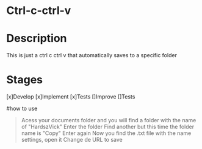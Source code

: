 # Ctrl-c-ctrl-v

# Description
This is just a ctrl c ctrl v that automatically saves to a specific folder

# Stages
[x]Develop
[x]Implement
[x]Tests
[]Improve
[]Tests

#how to use
>Acess your documents folder and you will find a folder with the name of "HardszVick"
>Enter the folder
>Find another but this time the folder name is "Copy"
>Enter again
>Now you find the .txt file with the name settings, open it
>Change de URL to save
